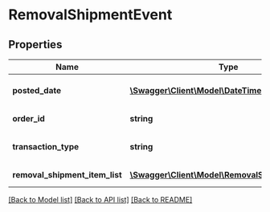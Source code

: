 # RemovalShipmentEvent

## Properties
Name | Type | Description | Notes
------------ | ------------- | ------------- | -------------
**posted_date** | [**\Swagger\Client\Model\\DateTime**](\DateTime.md) | The date and time when the financial event was posted. | [optional] 
**order_id** | **string** | The identifier for the removal shipment order. | [optional] 
**transaction_type** | **string** | The type of removal order.  Possible values:  * WHOLESALE_LIQUIDATION | [optional] 
**removal_shipment_item_list** | [**\Swagger\Client\Model\RemovalShipmentItemList**](RemovalShipmentItemList.md) | A list of removal shipment items. | [optional] 

[[Back to Model list]](../README.md#documentation-for-models) [[Back to API list]](../README.md#documentation-for-api-endpoints) [[Back to README]](../README.md)


